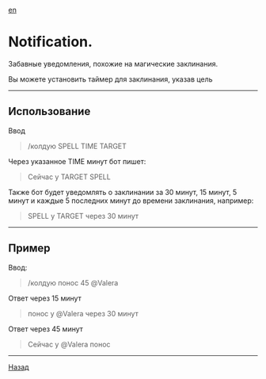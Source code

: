 [en](../en/NOTIFICATION.md)
# Notification.
Забавные уведомления, похожие на магические заклинания.

Вы можете установить таймер для заклинания, указав цель
___
## Использование
Ввод
> /колдую SPELL TIME TARGET 

Через указанное TIME минут бот пишет:
> Сейчас у TARGET SPELL

Также бот будет уведомлять о заклинании за 30 минут, 15 минут, 5 минут и каждые 5 последних минут до времени заклинания, например:
> SPELL у TARGET через 30 минут

___
## Пример
Ввод:
> /колдую понос 45 @Valera

Ответ через 15 минут
> понос у @Valera через 30 минут

Ответ через 45 минут
> Сейчас у @Valera понос

___

[Назад](../README_RU.md)
